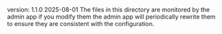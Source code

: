 version: 1.1.0 2025-08-01
The files in this directory are monitored by the admin app if you modify them the admin app will periodically rewrite them to ensure they are consistent with the configuration.